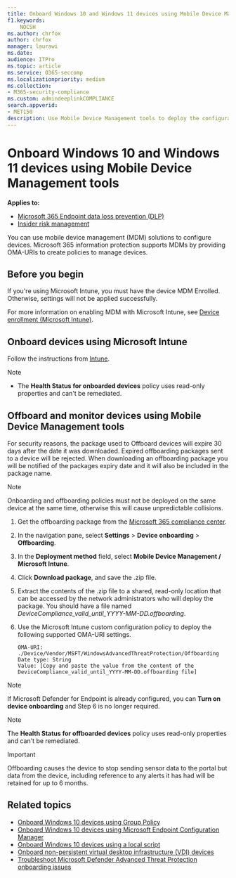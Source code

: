 ```yaml
---
title: Onboard Windows 10 and Windows 11 devices using Mobile Device Management tools
f1.keywords:
    NOCSH
ms.author: chrfox
author: chrfox
manager: laurawi
ms.date:
audience: ITPro
ms.topic: article
ms.service: O365-seccomp
ms.localizationpriority: medium
ms.collection: 
- M365-security-compliance 
ms.custom: admindeeplinkCOMPLIANCE
search.appverid:
- MET150 
description: Use Mobile Device Management tools to deploy the configuration package on devices so that they are onboarded to the service.
---
```


# Onboard Windows 10 and Windows 11 devices using Mobile Device Management tools

**Applies to:**

- [Microsoft 365 Endpoint data loss prevention (DLP)](./endpoint-dlp-learn-about.md)
- [Insider risk management](insider-risk-management.md#learn-about-insider-risk-management-in-microsoft-365)

You can use mobile device management (MDM) solutions to configure devices. Microsoft 365 information protection supports MDMs by providing OMA-URIs to create policies to manage devices.


## Before you begin
If you're using Microsoft Intune, you must have the device MDM Enrolled. Otherwise, settings will not be applied successfully. 

For more information on enabling MDM with Microsoft Intune, see [Device enrollment (Microsoft Intune)](/mem/intune/enrollment/device-enrollment).

## Onboard devices using Microsoft Intune

Follow the instructions from [Intune](/intune/advanced-threat-protection).

> [!NOTE]
> - The **Health Status for onboarded devices** policy uses read-only properties and can't be remediated.

## Offboard and monitor devices using Mobile Device Management tools

For security reasons, the package used to Offboard devices will expire 30 days after the date it was downloaded. Expired offboarding packages sent to a device will be rejected. When downloading an offboarding package you will be notified of the packages expiry date and it will also be included in the package name.

> [!NOTE]
> Onboarding and offboarding policies must not be deployed on the same device at the same time, otherwise this will cause unpredictable collisions.

1. Get the offboarding package from the <a href="https://go.microsoft.com/fwlink/p/?linkid=2077149" target="_blank">Microsoft 365 compliance center</a>.

2. In the navigation pane, select **Settings** > **Device onboarding** > **Offboarding**.

3. In the **Deployment method** field, select **Mobile Device Management / Microsoft Intune**.

4. Click **Download package**, and save the .zip file.

5. Extract the contents of the .zip file to a shared, read-only location that can be accessed by the network administrators who will deploy the package. You should have a file named *DeviceCompliance_valid_until_YYYY-MM-DD.offboarding*.

6. Use the Microsoft Intune custom configuration policy to deploy the following supported OMA-URI settings.

    ```text
    OMA-URI: ./Device/Vendor/MSFT/WindowsAdvancedThreatProtection/Offboarding
    Date type: String
    Value: [Copy and paste the value from the content of the DeviceCompliance_valid_until_YYYY-MM-DD.offboarding file]
    ```
> [!NOTE]
> If Microsoft Defender for Endpoint is already configured, you can **Turn on device onboarding** and Step 6 is no longer required.

> [!NOTE]
> The **Health Status for offboarded devices** policy uses read-only properties and can't be remediated.

> [!IMPORTANT]
> Offboarding causes the device to stop sending sensor data to the portal but data from the device, including reference to any alerts it has had will be retained for up to 6 months.

## Related topics
- [Onboard Windows 10 devices using Group Policy](device-onboarding-gp.md)
- [Onboard Windows 10 devices using Microsoft Endpoint Configuration Manager](device-onboarding-sccm.md)
- [Onboard Windows 10 devices using a local script](device-onboarding-script.md)
- [Onboard non-persistent virtual desktop infrastructure (VDI) devices](device-onboarding-vdi.md)
- [Troubleshoot Microsoft Defender Advanced Threat Protection onboarding issues](/windows/security/threat-protection/microsoft-defender-atp/troubleshoot-onboarding)
